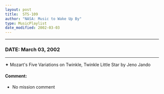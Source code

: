 ```yaml
---
layout: post
title:  STS-109
author: "NASA: Music to Wake Up By"
type: MusicPlaylist
date_modified: 2002-03-03
---
```


----
### DATE: March 03, 2002
----
✦ Mozart's Five Variations on Twinkle, Twinkle Little Star by Jeno Jando

#### Comment:
* No mission comment
